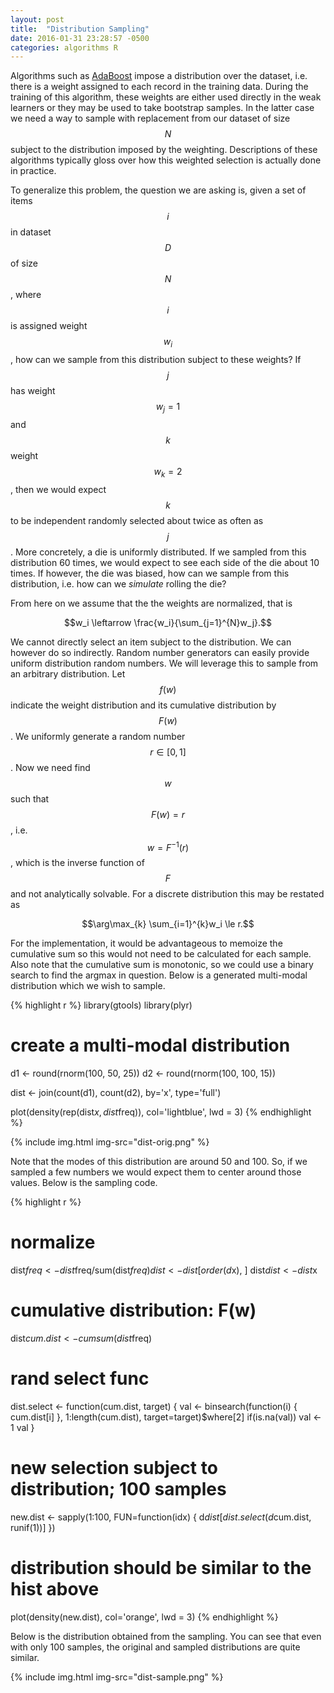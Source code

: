 ```yaml
---
layout: post
title:  "Distribution Sampling"
date: 2016-01-31 23:28:57 -0500
categories: algorithms R 
---
```


Algorithms such as [AdaBoost][adaboost] impose a distribution over the
dataset, i.e. there is a weight assigned to each record in the training
data. During the training of this algorithm, these weights are either used
directly in the weak learners or they may be used to take bootstrap samples.
In the latter case we need a way to sample with replacement from our dataset of size $$N$$
subject to the distribution imposed by the weighting. 
Descriptions of these algorithms typically gloss over how this
weighted selection is actually done in practice.

To generalize this problem, the question we are asking is, given a
set of items $$i$$ in dataset $$D$$ of size $$N$$, where $$i$$ is assigned weight $$w_i$$,
how can we sample from this distribution subject to these weights? If
$$j$$ has weight $$w_j=1$$ and $$k$$ weight $$w_k=2$$, then we would
expect $$k$$ to be independent randomly selected about twice as often
as $$j$$. More concretely, a die is uniformly distributed. If we sampled
from this distribution 60 times, we would expect to see each side of the
die about 10 times. If however, the die was biased, how can we sample
from this distribution, i.e. how can we *simulate* rolling the die?

From here on we assume that the the weights are normalized, that is

$$w_i  \leftarrow \frac{w_i}{\sum_{j=1}^{N}w_j}.$$

We cannot directly select an item subject to the distribution. We can
however do so indirectly. Random number generators can easily provide
uniform distribution random numbers. We will leverage this to sample from an arbitrary distribution. 
Let $$f(w)$$ indicate the weight distribution and its cumulative distribution
by $$F(w)$$. We uniformly generate a random number $$r \in [0, 1]$$. Now
we need find $$w$$ such that $$F(w)=r$$, i.e. $$w=F^{-1}(r)$$, which is the inverse
function of $$F$$ and not analytically solvable. For a discrete distribution this may be restated as

$$\arg\max_{k} \sum_{i=1}^{k}w_i \le r.$$

For the implementation, it would be advantageous to memoize the
cumulative sum so this would not need to be calculated
for each sample. Also note that the cumulative sum is monotonic, so we could use
a binary search to find the argmax in question. Below is a generated
multi-modal distribution which we wish to sample.

 
{% highlight r %}
library(gtools)
library(plyr)

# create a multi-modal distribution
d1 <- round(rnorm(100, 50, 25))
d2 <- round(rnorm(100, 100, 15))

dist <- join(count(d1), count(d2), by='x', type='full')

plot(density(rep(dist$x, dist$freq)), col='lightblue', lwd = 3)
{% endhighlight %}

{% include img.html img-src="dist-orig.png" %} 

Note that the modes of this distribution are around 50 and 100. So, if
we sampled a few numbers we would expect them to center around those values.
Below is the sampling code.

{% highlight r %}
# normalize
dist$freq <- dist$freq/sum(dist$freq)
dist <- dist[order(d$x), ]
dist$dist <- dist$x
# cumulative distribution: F(w)
dist$cum.dist <- cumsum(dist$freq)

# rand select func
dist.select <- function(cum.dist, target) {
  val <- binsearch(function(i) { cum.dist[i] },
    1:length(cum.dist),
    target=target)$where[2]
  if(is.na(val)) val <- 1
  val
}
  
# new selection subject to distribution; 100 samples
new.dist <- sapply(1:100, FUN=function(idx) {
  d$dist[dist.select(d$cum.dist, runif(1))]
})
 
# distribution should be similar to the hist above
plot(density(new.dist), col='orange', lwd = 3)
{% endhighlight %}

Below is the distribution obtained from the sampling. You can see
that even with only 100 samples, the original and sampled distributions
are quite similar. 

{% include img.html img-src="dist-sample.png" %} 


[adaboost]: https://en.wikipedia.org/wiki/AdaBoost 


